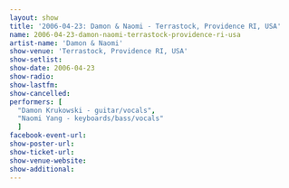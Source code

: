 ```yaml
---
layout: show
title: '2006-04-23: Damon & Naomi - Terrastock, Providence RI, USA'
name: 2006-04-23-damon-naomi-terrastock-providence-ri-usa
artist-name: 'Damon & Naomi'
show-venue: 'Terrastock, Providence RI, USA'
show-setlist: 
show-date: 2006-04-23
show-radio: 
show-lastfm: 
show-cancelled: 
performers: [
  "Damon Krukowski - guitar/vocals",
  "Naomi Yang - keyboards/bass/vocals"
  ]
facebook-event-url: 
show-poster-url: 
show-ticket-url: 
show-venue-website: 
show-additional: 
---
```


